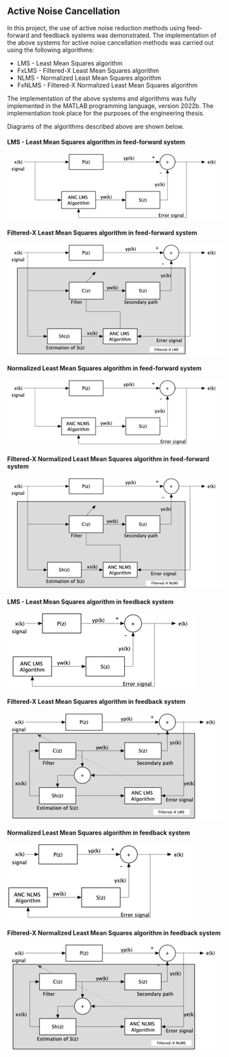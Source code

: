 ## Active Noise Cancellation

In this project, the use of active noise reduction methods using feed-forward and feedback systems was demonstrated. 
The implementation of the above systems for active noise cancellation methods was carried out using the following algorithms:

- LMS - Least Mean Squares algorithm
- FxLMS - Filtered-X Least Mean Squares algorithm
- NLMS - Normalized Least Mean Squares algorithm
- FxNLMS - Filtered-X Normalized Least Mean Squares algorithm

The implementation of the above systems and algorithms was fully implemented in the MATLAB programming language, version 2022b. 
The implementation took place for the purposes of the engineering thesis.

Diagrams of the algorithms described above are shown below.

#### LMS - Least Mean Squares algorithm in feed-forward system

![alt text](https://github.com/PrzemyslawOzga/active-noise-cancellation/blob/main/graphics/ffLMS.png)

#### Filtered-X Least Mean Squares algorithm in feed-forward system

![alt text](https://github.com/PrzemyslawOzga/active-noise-cancellation/blob/main/graphics/ffFxLMS.png)

#### Normalized Least Mean Squares algorithm in feed-forward system

![alt text](https://github.com/PrzemyslawOzga/active-noise-cancellation/blob/main/graphics/ffNLMS.png)

#### Filtered-X Normalized Least Mean Squares algorithm in feed-forward system

![alt text](https://github.com/PrzemyslawOzga/active-noise-cancellation/blob/main/graphics/ffFxNLMS.png)

#### LMS - Least Mean Squares algorithm in feedback system

![alt text](https://github.com/PrzemyslawOzga/active-noise-cancellation/blob/main/graphics/fbLMS.png)

#### Filtered-X Least Mean Squares algorithm in feedback system

![alt text](https://github.com/PrzemyslawOzga/active-noise-cancellation/blob/main/graphics/fbFxLMS.png)

#### Normalized Least Mean Squares algorithm in feedback system

![alt text](https://github.com/PrzemyslawOzga/active-noise-cancellation/blob/main/graphics/fbNLMS.png)

#### Filtered-X Normalized Least Mean Squares algorithm in feedback system

![alt text](https://github.com/PrzemyslawOzga/active-noise-cancellation/blob/main/graphics/fbFxNLMS.png)
